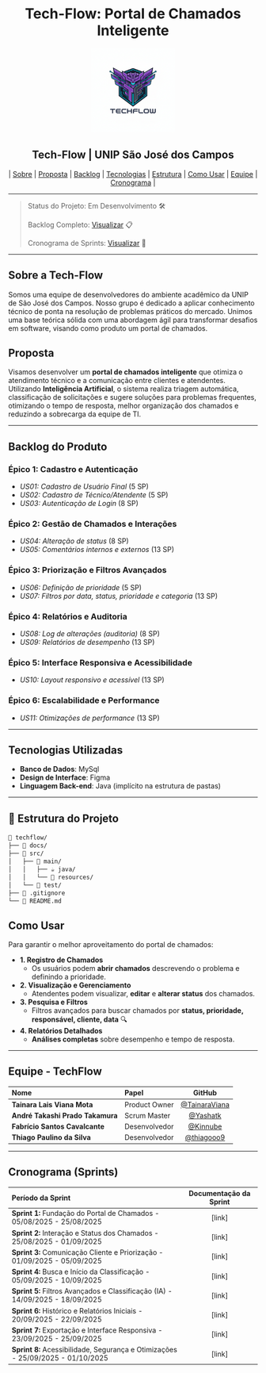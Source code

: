<div align="center">
  <h1 align="center"> Tech-Flow: Portal de Chamados Inteligente </h1>
  <img src="Base_TechFlow/img/techflow-logo.png" alt="Logo TechFlow" width="170">
  <br>
  <h2 align="center"> Tech-Flow | UNIP São José dos Campos</h2>

  | [Sobre](#sobre) | [Proposta](#proposta) | [Backlog](#backlog) | [Tecnologias](#tecnologias) | [Estrutura](#estrutura) | [Como Usar](#como-usar) | [Equipe](#equipe) | [Cronograma](#cronograma) |
</div>

---

> Status do Projeto: Em Desenvolvimento 🛠️
>
> Backlog Completo: [Visualizar](Base_TechFlow/backlog.md) 📋
>
> Cronograma de Sprints: [Visualizar](Base_TechFlow/sprints.md) 📅

---

## Sobre a Tech-Flow <a id="sobre"></a>

Somos uma equipe de desenvolvedores do ambiente acadêmico da UNIP de São José dos Campos. Nosso grupo é dedicado a aplicar conhecimento técnico de ponta na resolução de problemas práticos do mercado. Unimos uma base teórica sólida com uma abordagem ágil para transformar desafios em software, visando como produto um portal de chamados.

## Proposta <a id="proposta"></a>

Visamos desenvolver um **portal de chamados inteligente** que otimiza o atendimento técnico e a comunicação entre clientes e atendentes. Utilizando **Inteligência Artificial**, o sistema realiza triagem automática, classificação de solicitações e sugere soluções para problemas frequentes, otimizando o tempo de resposta, melhor organização dos chamados e reduzindo a sobrecarga da equipe de TI.

---

## Backlog do Produto <a id="backlog"></a>

### **Épico 1: Cadastro e Autenticação**
* *US01: Cadastro de Usuário Final* (5 SP)
* *US02: Cadastro de Técnico/Atendente* (5 SP)
* *US03: Autenticação de Login* (8 SP)

### **Épico 2: Gestão de Chamados e Interações**
* *US04: Alteração de status* (8 SP)
* *US05: Comentários internos e externos* (13 SP)

### **Épico 3: Priorização e Filtros Avançados**
* *US06: Definição de prioridade* (5 SP)
* *US07: Filtros por data, status, prioridade e categoria* (13 SP)

### **Épico 4: Relatórios e Auditoria**
* *US08: Log de alterações (auditoria)* (8 SP)
* *US09: Relatórios de desempenho* (13 SP)

### **Épico 5: Interface Responsiva e Acessibilidade**
* *US10: Layout responsivo e acessível* (13 SP)

### **Épico 6: Escalabilidade e Performance**
* *US11: Otimizações de performance* (13 SP)

---

## Tecnologias Utilizadas <a id="tecnologias"></a>

* **Banco de Dados**: MySql
* **Design de Interface**: Figma
* **Linguagem Back-end**: Java (implícito na estrutura de pastas)

---

## 📂 Estrutura do Projeto <a id="estrutura"></a>

```text
📁 techflow/
├── 📁 docs/
├── 📁 src/
│   ├── 📁 main/
│   │   ├── ☕ java/
│   │   └── 📄 resources/
│   └── 📁 test/
├── 📜 .gitignore
└── 📄 README.md
```

## Como Usar <a id="como-usar"></a>

Para garantir o melhor aproveitamento do portal de chamados:

* **1. Registro de Chamados**
    * Os usuários podem **abrir chamados** descrevendo o problema e definindo a prioridade.
* **2. Visualização e Gerenciamento**
    * Atendentes podem visualizar, **editar** e **alterar status** dos chamados.
* **3. Pesquisa e Filtros**
    * Filtros avançados para buscar chamados por **status, prioridade, responsável, cliente, data** 🔍
* **4. Relatórios Detalhados**
    * **Análises completas** sobre desempenho e tempo de resposta.

---

## Equipe - TechFlow <a id="equipe"></a>

| Nome | Papel | GitHub |
| :--- | :--- | :---: |
| **Tainara Lais Viana Mota** | Product Owner | [@TainaraViana](https://github.com/TainaraViana) |
| **André Takashi Prado Takamura** | Scrum Master | [@Yashatk](https://github.com/Yashatk) |
| **Fabrício Santos Cavalcante** | Desenvolvedor | [@Kinnube](https://github.com/Kinnube) |
| **Thiago Paulino da Silva** | Desenvolvedor | [@thiagooo9](https://github.com/thiagooo9) |

---

## Cronograma (Sprints) <a id="cronograma"></a>

| Período da Sprint | Documentação da Sprint |
| :--- | :---: |
| **Sprint 1:** Fundação do Portal de Chamados - 05/08/2025 - 25/08/2025 | [link] |
| **Sprint 2:** Interação e Status dos Chamados - 25/08/2025 - 01/09/2025 | [link] |
| **Sprint 3:** Comunicação Cliente e Priorização - 01/09/2025 - 05/09/2025 | [link] |
| **Sprint 4:** Busca e Início da Classificação - 05/09/2025 - 10/09/2025 | [link] |
| **Sprint 5:** Filtros Avançados e Classificação (IA) - 14/09/2025 - 18/09/2025 | [link] |
| **Sprint 6:** Histórico e Relatórios Iniciais - 20/09/2025 - 22/09/2025 | [link] |
| **Sprint 7:** Exportação e Interface Responsiva - 23/09/2025 - 25/09/2025 | [link] |
| **Sprint 8:** Acessibilidade, Segurança e Otimizações - 25/09/2025 - 01/10/2025 | [link] |
